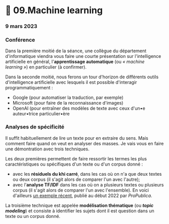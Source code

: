 # 💠 09.Machine learning

### 9 mars 2023

### Conférence

Dans la première moitié de la séance, une collègue du département d'informatique viendra vous faire une courte présentation sur l'intelligence artificielle en général, l'**apprentissage automatique** (ou _« machine learning »_) en particulier (à confirmer).

Dans la seconde moitié, nous ferons un tour d'horizon de différents outils d'intelligence artificielle avec lesquels il est possible d'interagir programmatiquement :

* Google (pour automatiser la traduction, par exemple)
* Microsoft (pour faire de la reconnaissance d'images)
* OpenAI (pour entraîner des modèles de texte avec ceux d'un•e auteur•trice particulier•ère

### Analyses de spécificité

Il suffit habituellement de lire un texte pour en extraire du sens. Mais comment faire quand on veut en analyser des masses. Je vais vous en faire une démontration avec trois techniques.

Les deux premières permettent de faire ressortir les termes les plus caractéristiques ou spécifiques d'un texte ou d'un corpus donné :

* avec les **résiduels du khi carré**, dans les cas où on n'a que deux textes ou deux corpus (il s'agit alors de comparer l'un avec l'autre);
* avec l'**analyse TF/IDF** dans les cas où on a plusieurs textes ou plusieurs corpus (il s'agit alors de comparer l'un avec l'ensemble). En voici d'ailleurs [un exemple récent](https://www.propublica.org/article/facebook-hosted-surge-of-misinformation-and-insurrection-threats-in-months-leading-up-to-jan-6-attack-records-show?utm\_source=sailthru\&utm\_medium=email\&utm\_campaign=majorinvestigations\&utm\_content=feature), publié au début 2022 par _ProPublica_.

La troisième technique est appelée **modélisation thématique** (ou _**topic modeling**_) et consiste à identifier les sujets dont il est question dans un texte ou un corpus donné.
